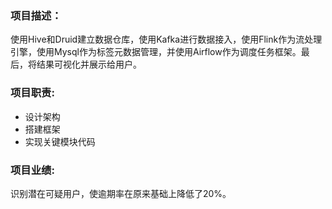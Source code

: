 ### 项目描述：
使用Hive和Druid建立数据仓库，使用Kafka进行数据接入，使用Flink作为流处理引擎，使用Mysql作为标签元数据管理，并使用Airflow作为调度任务框架。最后，将结果可视化并展示给用户。

### 项目职责:
* 设计架构
* 搭建框架
* 实现关键模块代码

### 项目业绩:
识别潜在可疑用户，使逾期率在原来基础上降低了20%。
